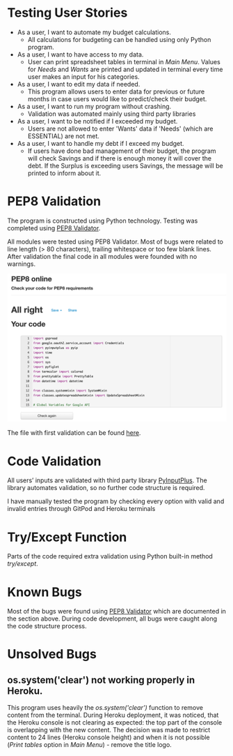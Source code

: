 # Testing User Stories
-	As a user, I want to automate my budget calculations.
    - All calculations for budgeting can be handled using only Python program.
-	As a user, I want to have access to my data.
    - User can print spreadsheet tables in terminal in *Main Menu*. Values for *Needs* and *Wants* are printed and updated in terminal every time user makes an input for his categories.
-	As a user, I want to edit my data if needed.
    - This program allows users to enter data for previous or future months in case users would like to predict/check their budget.
-	As a user, I want to run my program without crashing.
    - Validation was automated mainly using third party libraries
-	As a user, I want to be notified if I exceeded my budget.
    - Users are not allowed to enter 'Wants' data if 'Needs' (which are ESSENTIAL) are not met. 
-	As a user, I want to handle my debt if I exceed my budget.
    - If users have done bad management of their budget, the program will check Savings and if there is enough money it will cover the debt. If the Surplus is exceeding users Savings, the message will be printed to inform about it.

# PEP8 Validation
The program is constructed using Python technology.
Testing was completed using [PEP8 Validator](http://pep8online.com/).

All modules were tested using PEP8 Validator. Most of bugs were related to line length (> 80 characters), trailing whitespace or too few blank lines. After validation the final code in all modules were founded with no warnings.

![Example of PEP8 result](docs/testing-files/budget-pep8-validation.png)

The file with first validation can be found [here](docs/testing-files/pep8-example-validation.txt).

# Code Validation
All users’ inputs are validated with third party library [PyInputPlus](https://pypi.org/project/PyInputPlus/).
The library automates validation, so no further code structure is required.

I have manually tested the program by checking every option with valid and invalid entries through GitPod and Heroku terminals

# Try/Except Function
Parts of the code required extra validation using Python built-in method *try/except*.

# Known Bugs
Most of the bugs were found using [PEP8 Validator](http://pep8online.com/) which are documented in the section above. During code development, all bugs were caught along the code structure process.

# Unsolved Bugs
## os.system('clear') not working properly in Heroku.
This program uses heavily the *os.system('clear')* function to remove content from the terminal. During Heroku deployment, it was noticed, that the Heroku console is not clearing as expected: the top part of the console is overlapping with the new content. The decision was made to restrict content to 24 lines (Heroku console height) and when it is not possible (*Print tables* option in *Main Menu*) - remove the title logo.
